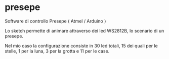 # presepe
Software di controllo Presepe ( Atmel / Arduino )

Lo sketch permette di animare attraverso dei led WS2812B, lo scenario di un presepe. 

Nel mio caso la configurazione consiste in 30 led totali, 15 dei quali per le stelle, 1 per la luna, 3 per la grotta e 11 per le case.

